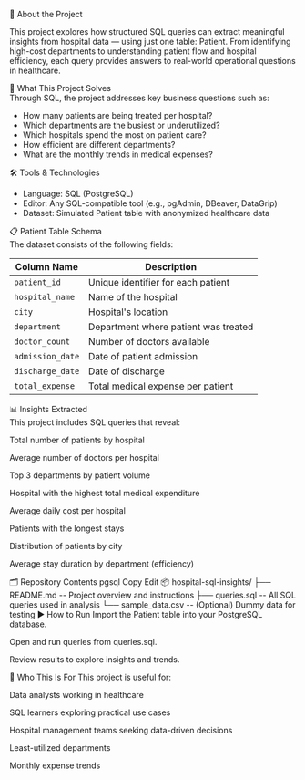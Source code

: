 📖 About the Project  

This project explores how structured SQL queries can extract meaningful insights from hospital data — using just one table: Patient. From identifying high-cost departments to understanding patient flow and hospital efficiency, each query provides answers to real-world operational questions in healthcare.  

🎯 What This Project Solves  
Through SQL, the project addresses key business questions such as:   

 - How many patients are being treated per hospital?  
 - Which departments are the busiest or underutilized?  
 - Which hospitals spend the most on patient care?  
 - How efficient are different departments?  
 - What are the monthly trends in medical expenses?   

🛠️ Tools & Technologies  

 - Language: SQL (PostgreSQL)  
 - Editor: Any SQL-compatible tool (e.g., pgAdmin, DBeaver, DataGrip)  
 - Dataset: Simulated Patient table with anonymized healthcare data  

📋 Patient Table Schema  
The dataset consists of the following fields:  

| Column Name      | Description                          |
| ---------------- | ------------------------------------ |
| `patient_id`     | Unique identifier for each patient   |
| `hospital_name`  | Name of the hospital                 |
| `city`           | Hospital's location                  |
| `department`     | Department where patient was treated |
| `doctor_count`   | Number of doctors available          |
| `admission_date` | Date of patient admission            |
| `discharge_date` | Date of discharge                    |
| `total_expense`  | Total medical expense per patient    |

📊 Insights Extracted  
This project includes SQL queries that reveal:    

 Total number of patients by hospital

Average number of doctors per hospital

Top 3 departments by patient volume

Hospital with the highest total medical expenditure

Average daily cost per hospital

Patients with the longest stays

Distribution of patients by city

Average stay duration by department (efficiency)

🗂️ Repository Contents
pgsql
Copy
Edit
📦 hospital-sql-insights/
├── README.md              -- Project overview and instructions
├── queries.sql            -- All SQL queries used in analysis
└── sample_data.csv        -- (Optional) Dummy data for testing
▶️ How to Run
Import the Patient table into your PostgreSQL database.

Open and run queries from queries.sql.

Review results to explore insights and trends.

🧠 Who This Is For
This project is useful for:

Data analysts working in healthcare

SQL learners exploring practical use cases

Hospital management teams seeking data-driven decisions


Least-utilized departments

Monthly expense trends
